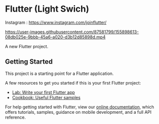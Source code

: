# Flutter (Light Swich)

Instagram : https://www.instagram.com/joinflutter/

https://user-images.githubusercontent.com/87581799/155898613-08db025e-9bbb-45a6-a020-d3b12d85898d.mp4




A new Flutter project.

## Getting Started

This project is a starting point for a Flutter application.

A few resources to get you started if this is your first Flutter project:

- [Lab: Write your first Flutter app](https://flutter.dev/docs/get-started/codelab)
- [Cookbook: Useful Flutter samples](https://flutter.dev/docs/cookbook)

For help getting started with Flutter, view our
[online documentation](https://flutter.dev/docs), which offers tutorials,
samples, guidance on mobile development, and a full API reference.
